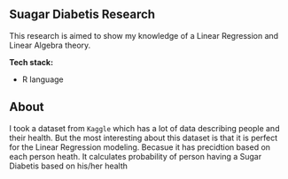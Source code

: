 ## Suagar Diabetis Research

This research is aimed to show my knowledge of a Linear Regression and Linear Algebra theory.

**Tech stack:**<br>
- R language
## About
I took a dataset from `Kaggle` which has a lot of data describing people and their health. But the most interesting about this dataset is that it is perfect for the Linear Regression modeling. Becasue it has precidtion based on each person heath. It calculates probability of person having a Sugar Diabetis based on his/her health